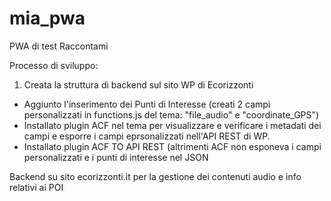 # mia_pwa
PWA di test Raccontami

Processo di sviluppo:

1) Creata la struttura di backend sul sito WP di Ecorizzonti
  -  Aggiunto l'inserimento dei Punti di Interesse (creati 2 campi personalizzati in functions.js del tema: "file_audio" e "coordinate_GPS")
  -  Installato plugin ACF nel tema per visualizzare e verificare i metadati dei campi e esporre i campi eprsonalizzati nell'API REST di WP.
  -  Installato plugin ACF TO API REST (altrimenti ACF non esponeva i campi personalizzati e i punti di interesse nel JSON







Backend su sito ecorizzonti.it per la gestione dei contenuti audio e info relativi ai POI
